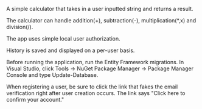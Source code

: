 A simple calculator that takes in a user inputted string and returns a result.

The calculator can handle addition(+), subtraction(-), multiplication(*,x) and division(/).

The app uses simple local user authorization.

History is saved and displayed on a per-user basis.

Before running the application, run the Entity Framework migrations. In Visual Studio, click Tools -> NuGet Package Manager -> Package Manager Console and type Update-Database.

When registering a user, be sure to click the link that fakes the email verification right after user creation occurs. The link says "Click here to confirm your account."

